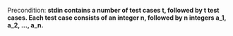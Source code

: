Precondition: **stdin contains a number of test cases t, followed by t test cases. Each test case consists of an integer n, followed by n integers a_1, a_2, ..., a_n.**